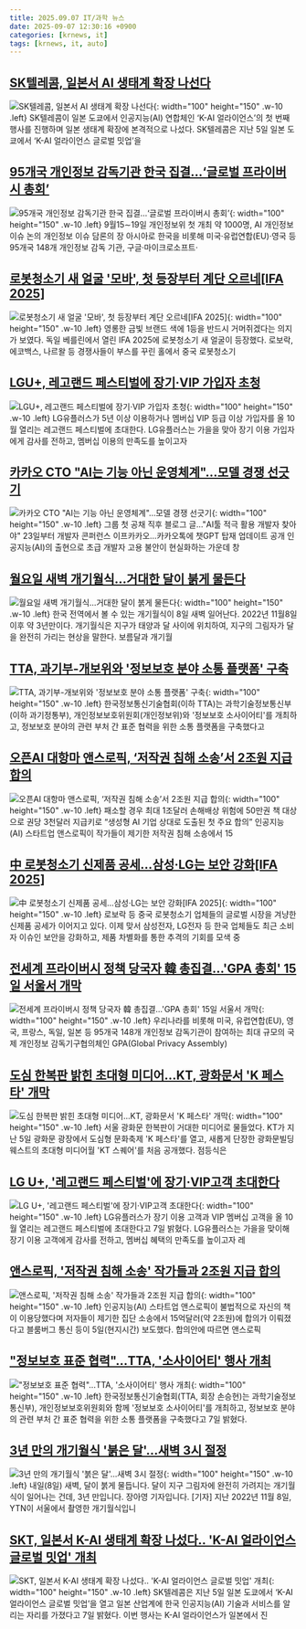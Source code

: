 ```yaml
---
title: 2025.09.07 IT/과학 뉴스
date: 2025-09-07 12:30:16 +0900
categories: [krnews, it]
tags: [krnews, it, auto]
---
```

## [SK텔레콤, 일본서 AI 생태계 확장 나선다](https://n.news.naver.com/mnews/article/011/0004530004)

![SK텔레콤, 일본서 AI 생태계 확장 나선다](https://mimgnews.pstatic.net/image/origin/011/2025/09/07/4530004.jpg?type=nf220_150){: width="100" height="150" .w-10 .left}
SK텔레콤이 일본 도쿄에서 인공지능(AI) 연합체인 ‘K-AI 얼라이언스’의 첫 번째 행사를 진행하며 일본 생태계 확장에 본격적으로 나섰다. SK텔레콤은 지난 5일 일본 도쿄에서 ‘K-AI 얼라이언스 글로벌 밋업’을

## [95개국 개인정보 감독기관 한국 집결…‘글로벌 프라이버시 총회’](https://n.news.naver.com/mnews/article/022/0004066213)

![95개국 개인정보 감독기관 한국 집결…‘글로벌 프라이버시 총회’](https://mimgnews.pstatic.net/image/origin/022/2025/09/07/4066213.jpg?type=nf220_150){: width="100" height="150" .w-10 .left}
9월15∼19일 개인정보위 첫 개최 약 1000명, AI 개인정보 이슈 논의 개인정보 이슈 담론의 장 아시아로 한국을 비롯해 미국·유럽연합(EU)·영국 등 95개국 148개 개인정보 감독 기관, 구글·마이크로소프트·

## [로봇청소기 새 얼굴 '모바', 첫 등장부터 계단 오르네[IFA 2025]](https://n.news.naver.com/mnews/article/030/0003347700)

![로봇청소기 새 얼굴 '모바', 첫 등장부터 계단 오르네[IFA 2025]](https://mimgnews.pstatic.net/image/origin/030/2025/09/06/3347700.jpg?type=nf220_150){: width="100" height="150" .w-10 .left}
영롱한 금빛 브랜드 색에 1등을 반드시 거머쥐겠다는 의지가 보였다. 독일 베를린에서 열린 IFA 2025에 로봇청소기 새 얼굴이 등장했다. 로보락, 에코백스, 나르왈 등 경쟁사들이 부스를 꾸린 홀에서 중국 로봇청소기

## [LGU+, 레고랜드 페스티벌에 장기·VIP 가입자 초청](https://n.news.naver.com/mnews/article/092/0002389311)

![LGU+, 레고랜드 페스티벌에 장기·VIP 가입자 초청](https://mimgnews.pstatic.net/image/origin/092/2025/09/07/2389311.jpg?type=nf220_150){: width="100" height="150" .w-10 .left}
LG유플러스가 5년 이상 이용하거나 멤버십 VIP 등급 이상 가입자를 올 10월 열리는 레고랜드 페스티벌에 초대한다. LG유플러스는 가을을 맞아 장기 이용 가입자에게 감사를 전하고, 멤버십 이용의 만족도를 높이고자

## [카카오 CTO "AI는 기능 아닌 운영체계"…모델 경쟁 선긋기](https://n.news.naver.com/mnews/article/001/0015609685)

![카카오 CTO "AI는 기능 아닌 운영체계"…모델 경쟁 선긋기](https://mimgnews.pstatic.net/image/origin/001/2025/09/07/15609685.jpg?type=nf220_150){: width="100" height="150" .w-10 .left}
그룹 첫 공채 직후 블로그 글…"AI툴 적극 활용 개발자 찾아야" 23일부터 개발자 콘퍼런스 이프카카오…카카오톡에 챗GPT 탑재 업데이트 공개 인공지능(AI)의 출현으로 초급 개발자 고용 불안이 현실화하는 가운데 창

## [월요일 새벽 개기월식…거대한 달이 붉게 물든다](https://n.news.naver.com/mnews/article/028/0002765039)

![월요일 새벽 개기월식…거대한 달이 붉게 물든다](https://mimgnews.pstatic.net/image/origin/028/2025/09/07/2765039.jpg?type=nf220_150){: width="100" height="150" .w-10 .left}
한국 전역에서 볼 수 있는 개기월식이 8일 새벽 일어난다. 2022년 11월8일 이후 약 3년만이다. 개기월식은 지구가 태양과 달 사이에 위치하여, 지구의 그림자가 달을 완전히 가리는 현상을 말한다. 보름달과 개기월

## [TTA, 과기부-개보위와 '정보보호 분야 소통 플랫폼' 구축](https://n.news.naver.com/mnews/article/119/0002999696)

![TTA, 과기부-개보위와 '정보보호 분야 소통 플랫폼' 구축](https://mimgnews.pstatic.net/image/origin/119/2025/09/07/2999696.jpg?type=nf220_150){: width="100" height="150" .w-10 .left}
한국정보통신기술협회(이하 TTA)는 과학기술정보통신부(이하 과기정통부), 개인정보보호위원회(개인정보위)와 '정보보호 소사이어티'를 개최하고, 정보보호 분야의 관련 부처 간 표준 협력을 위한 소통 플랫폼을 구축했다고

## [오픈AI 대항마 앤스로픽, ‘저작권 침해 소송’서 2조원 지급 합의](https://n.news.naver.com/mnews/article/009/0005554134)

![오픈AI 대항마 앤스로픽, ‘저작권 침해 소송’서 2조원 지급 합의](https://mimgnews.pstatic.net/image/origin/009/2025/09/06/5554134.jpg?type=nf220_150){: width="100" height="150" .w-10 .left}
패소할 경우 최대 1조달러 손해배상 위험에 50만권 책 대상으로 권당 3천달러 지급키로 “생성형 AI 기업 상대로 도출된 첫 주요 합의” 인공지능(AI) 스타트업 앤스로픽이 작가들이 제기한 저작권 침해 소송에서 15

## [中 로봇청소기 신제품 공세…삼성·LG는 보안 강화[IFA 2025]](https://n.news.naver.com/mnews/article/003/0013464864)

![中 로봇청소기 신제품 공세…삼성·LG는 보안 강화[IFA 2025]](https://mimgnews.pstatic.net/image/origin/003/2025/09/06/13464864.jpg?type=nf220_150){: width="100" height="150" .w-10 .left}
로보락 등 중국 로봇청소기 업체들의 글로벌 시장을 겨냥한 신제품 공세가 이어지고 있다. 이제 맞서 삼성전자, LG전자 등 한국 업체들도 최근 소비자 이슈인 보안을 강화하고, 제품 차별화를 통한 추격의 기회를 모색 중

## [전세계 프라이버시 정책 당국자 韓 총집결…'GPA 총회' 15일 서울서 개막](https://n.news.naver.com/mnews/article/003/0013465793)

![전세계 프라이버시 정책 당국자 韓 총집결…'GPA 총회' 15일 서울서 개막](https://mimgnews.pstatic.net/image/origin/003/2025/09/07/13465793.jpg?type=nf220_150){: width="100" height="150" .w-10 .left}
우리나라를 비롯해 미국, 유럽연합(EU), 영국, 프랑스, 독일, 일본 등 95개국 148개 개인정보 감독기관이 참여하는 최대 규모의 국제 개인정보 감독기구협의체인 GPA(Global Privacy Assembly)

## [도심 한복판 밝힌 초대형 미디어…KT, 광화문서 'K 페스타' 개막](https://n.news.naver.com/mnews/article/031/0000963238)

![도심 한복판 밝힌 초대형 미디어…KT, 광화문서 'K 페스타' 개막](https://mimgnews.pstatic.net/image/origin/031/2025/09/07/963238.jpg?type=nf220_150){: width="100" height="150" .w-10 .left}
서울 광화문 한복판이 거대한 미디어로 물들었다. KT가 지난 5일 광화문 광장에서 도심형 문화축제 'K 페스타'를 열고, 새롭게 단장한 광화문빌딩 웨스트의 초대형 미디어월 'KT 스퀘어'를 처음 공개했다. 점등식은

## [LG U+, '레고랜드 페스티벌'에 장기·VIP고객 초대한다](https://n.news.naver.com/mnews/article/003/0013465612)

![LG U+, '레고랜드 페스티벌'에 장기·VIP고객 초대한다](https://mimgnews.pstatic.net/image/origin/003/2025/09/07/13465612.jpg?type=nf220_150){: width="100" height="150" .w-10 .left}
LG유플러스가 장기 이용 고객과 VIP 멤버십 고객을 올 10월 열리는 레고랜드 페스티벌에 초대한다고 7일 밝혔다. LG유플러스는 가을을 맞이해 장기 이용 고객에게 감사를 전하고, 멤버십 혜택의 만족도를 높이고자 레

## [앤스로픽, '저작권 침해 소송' 작가들과 2조원 지급 합의](https://n.news.naver.com/mnews/article/030/0003347728)

![앤스로픽, '저작권 침해 소송' 작가들과 2조원 지급 합의](https://mimgnews.pstatic.net/image/origin/030/2025/09/07/3347728.jpg?type=nf220_150){: width="100" height="150" .w-10 .left}
인공지능(AI) 스타트업 앤스로픽이 불법적으로 자신의 책이 이용당했다며 저자들이 제기한 집단 소송에서 15억달러(약 2조원)에 합의가 이뤄졌다고 블룸버그 통신 등이 5일(현지시간) 보도했다. 합의안에 따르면 앤스로픽

## ["정보보호 표준 협력"...TTA, '소사이어티' 행사 개최](https://n.news.naver.com/mnews/article/092/0002389324)

!["정보보호 표준 협력"...TTA, '소사이어티' 행사 개최](https://mimgnews.pstatic.net/image/origin/092/2025/09/07/2389324.jpg?type=nf220_150){: width="100" height="150" .w-10 .left}
한국정보통신기술협회(TTA, 회장 손승현)는 과학기술정보통신부), 개인정보보호위원회와 함께 '정보보호 소사이어티'를 개최하고, 정보보호 분야의 관련 부처 간 표준 협력을 위한 소통 플랫폼을 구축했다고 7일 밝혔다.

## [3년 만의 개기월식 '붉은 달'...새벽 3시 절정](https://n.news.naver.com/mnews/article/052/0002243537)

![3년 만의 개기월식 '붉은 달'...새벽 3시 절정](https://mimgnews.pstatic.net/image/origin/052/2025/09/07/2243537.jpg?type=nf220_150){: width="100" height="150" .w-10 .left}
내일(8일) 새벽, 달이 붉게 물듭니다. 달이 지구 그림자에 완전히 가려지는 개기월식이 일어나는 건데, 3년 만입니다. 장아영 기자입니다. [기자] 지난 2022년 11월 8일, YTN이 서울에서 촬영한 개기월식입니

## [SKT, 일본서 K-AI 생태계 확장 나섰다.. 'K-AI 얼라이언스 글로벌 밋업' 개최](https://n.news.naver.com/mnews/article/014/0005402663)

![SKT, 일본서 K-AI 생태계 확장 나섰다.. 'K-AI 얼라이언스 글로벌 밋업' 개최](https://mimgnews.pstatic.net/image/origin/014/2025/09/07/5402663.jpg?type=nf220_150){: width="100" height="150" .w-10 .left}
SK텔레콤은 지난 5일 일본 도쿄에서 ‘K-AI 얼라이언스 글로벌 밋업’을 열고 일본 산업계에 한국 인공지능(AI) 기술과 서비스를 알리는 자리를 가졌다고 7일 밝혔다. 이번 행사는 K-AI 얼라이언스가 일본에서 진

